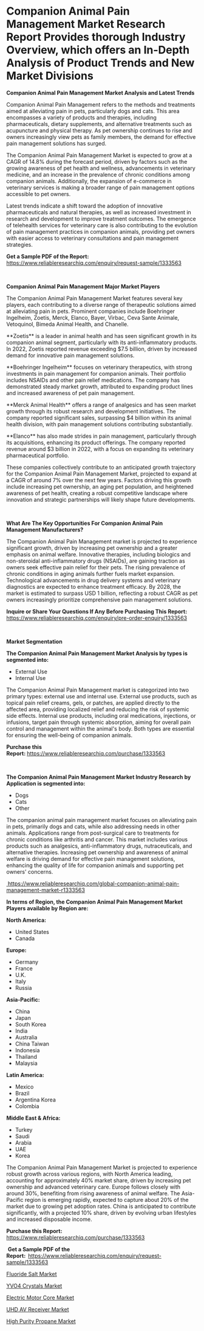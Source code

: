 <p><h1>Companion Animal Pain Management Market Research Report Provides thorough Industry Overview, which offers an In-Depth Analysis of Product Trends and New Market Divisions</h1></p><p><strong>Companion Animal Pain Management Market Analysis and Latest Trends</strong></p>
<p><p>Companion Animal Pain Management refers to the methods and treatments aimed at alleviating pain in pets, particularly dogs and cats. This area encompasses a variety of products and therapies, including pharmaceuticals, dietary supplements, and alternative treatments such as acupuncture and physical therapy. As pet ownership continues to rise and owners increasingly view pets as family members, the demand for effective pain management solutions has surged.</p><p>The Companion Animal Pain Management Market is expected to grow at a CAGR of 14.8% during the forecast period, driven by factors such as the growing awareness of pet health and wellness, advancements in veterinary medicine, and an increase in the prevalence of chronic conditions among companion animals. Additionally, the expansion of e-commerce in veterinary services is making a broader range of pain management options accessible to pet owners.</p><p>Latest trends indicate a shift toward the adoption of innovative pharmaceuticals and natural therapies, as well as increased investment in research and development to improve treatment outcomes. The emergence of telehealth services for veterinary care is also contributing to the evolution of pain management practices in companion animals, providing pet owners with easier access to veterinary consultations and pain management strategies.</p></p>
<p><strong>Get a Sample PDF of the Report:&nbsp;</strong> <a href="https://www.reliableresearchiq.com/enquiry/request-sample/1333563?utm_campaign=99&utm_medium=2&utm_source=Github&utm_content=ia&utm_term=12122024&utm_id=companion-animal-pain-management">https://www.reliableresearchiq.com/enquiry/request-sample/1333563</a></p>
<p>&nbsp;</p>
<p><strong>Companion Animal Pain Management Major Market Players</strong></p>
<p><p>The Companion Animal Pain Management Market features several key players, each contributing to a diverse range of therapeutic solutions aimed at alleviating pain in pets. Prominent companies include Boehringer Ingelheim, Zoetis, Merck, Elanco, Bayer, Virbac, Ceva Sante Animale, Vetoquinol, Bimeda Animal Health, and Chanelle.</p><p>**Zoetis** is a leader in animal health and has seen significant growth in its companion animal segment, particularly with its anti-inflammatory products. In 2022, Zoetis reported revenue exceeding $7.5 billion, driven by increased demand for innovative pain management solutions.</p><p>**Boehringer Ingelheim** focuses on veterinary therapeutics, with strong investments in pain management for companion animals. Their portfolio includes NSAIDs and other pain relief medications. The company has demonstrated steady market growth, attributed to expanding product lines and increased awareness of pet pain management.</p><p>**Merck Animal Health** offers a range of analgesics and has seen market growth through its robust research and development initiatives. The company reported significant sales, surpassing $4 billion within its animal health division, with pain management solutions contributing substantially.</p><p>**Elanco** has also made strides in pain management, particularly through its acquisitions, enhancing its product offerings. The company reported revenue around $3 billion in 2022, with a focus on expanding its veterinary pharmaceutical portfolio.</p><p>These companies collectively contribute to an anticipated growth trajectory for the Companion Animal Pain Management Market, projected to expand at a CAGR of around 7% over the next few years. Factors driving this growth include increasing pet ownership, an aging pet population, and heightened awareness of pet health, creating a robust competitive landscape where innovation and strategic partnerships will likely shape future developments.</p></p>
<p>&nbsp;</p>
<p><strong>What Are The Key Opportunities For Companion Animal Pain Management Manufacturers?</strong></p>
<p><p>The Companion Animal Pain Management market is projected to experience significant growth, driven by increasing pet ownership and a greater emphasis on animal welfare. Innovative therapies, including biologics and non-steroidal anti-inflammatory drugs (NSAIDs), are gaining traction as owners seek effective pain relief for their pets. The rising prevalence of chronic conditions in aging animals further fuels market expansion. Technological advancements in drug delivery systems and veterinary diagnostics are expected to enhance treatment efficacy. By 2028, the market is estimated to surpass USD 1 billion, reflecting a robust CAGR as pet owners increasingly prioritize comprehensive pain management solutions.</p></p>
<p><strong>Inquire or Share Your Questions If Any Before Purchasing This Report:</strong> <a href="https://www.reliableresearchiq.com/enquiry/pre-order-enquiry/1333563?utm_campaign=99&utm_medium=2&utm_source=Github&utm_content=ia&utm_term=12122024&utm_id=companion-animal-pain-management">https://www.reliableresearchiq.com/enquiry/pre-order-enquiry/1333563</a></p>
<p>&nbsp;</p>
<p><strong>Market Segmentation</strong></p>
<p><strong>The Companion Animal Pain Management Market Analysis by types is segmented into:</strong></p>
<p><ul><li>External Use</li><li>Internal Use</li></ul></p>
<p><p>The Companion Animal Pain Management market is categorized into two primary types: external use and internal use. External use products, such as topical pain relief creams, gels, or patches, are applied directly to the affected area, providing localized relief and reducing the risk of systemic side effects. Internal use products, including oral medications, injections, or infusions, target pain through systemic absorption, aiming for overall pain control and management within the animal's body. Both types are essential for ensuring the well-being of companion animals.</p></p>
<p><strong>Purchase this Report:&nbsp;</strong><a href="https://www.reliableresearchiq.com/purchase/1333563?utm_campaign=99&utm_medium=2&utm_source=Github&utm_content=ia&utm_term=12122024&utm_id=companion-animal-pain-management">https://www.reliableresearchiq.com/purchase/1333563</a></p>
<p>&nbsp;</p>
<p><strong>The Companion Animal Pain Management Market Industry Research by Application is segmented into:</strong></p>
<p><ul><li>Dogs</li><li>Cats</li><li>Other</li></ul></p>
<p><p>The companion animal pain management market focuses on alleviating pain in pets, primarily dogs and cats, while also addressing needs in other animals. Applications range from post-surgical care to treatments for chronic conditions like arthritis and cancer. This market includes various products such as analgesics, anti-inflammatory drugs, nutraceuticals, and alternative therapies. Increasing pet ownership and awareness of animal welfare is driving demand for effective pain management solutions, enhancing the quality of life for companion animals and supporting pet owners' concerns.</p></p>
<p><a href="https://www.reliableresearchiq.com/global-companion-animal-pain-management-market-r1333563?utm_campaign=99&utm_medium=2&utm_source=Github&utm_content=ia&utm_term=12122024&utm_id=companion-animal-pain-management">&nbsp;https://www.reliableresearchiq.com/global-companion-animal-pain-management-market-r1333563</a></p>
<p><strong>In terms of Region, the Companion Animal Pain Management Market Players available by Region are:</strong></p>
<p>
    <p> <strong> North America: </strong>
        <ul>
            <li>United States</li>
            <li>Canada</li>
        </ul>
        </p> 
    <p> <strong> Europe: </strong>
        <ul>
            <li>Germany</li>
            <li>France</li>
            <li>U.K.</li>
            <li>Italy</li>
            <li>Russia</li>
        </ul>
        </p> 
    <p> <strong> Asia-Pacific: </strong>
        <ul>
            <li>China</li>
            <li>Japan</li>
            <li>South Korea</li>
            <li>India</li>
            <li>Australia</li>
            <li>China Taiwan</li>
            <li>Indonesia</li>
            <li>Thailand</li>
            <li>Malaysia</li>
        </ul>
        </p> 
    <p> <strong> Latin America: </strong>
        <ul>
            <li>Mexico</li>
            <li>Brazil</li>
            <li>Argentina Korea</li>
            <li>Colombia</li>
        </ul>
        </p> 
    <p> <strong> Middle East & Africa: </strong>
        <ul>
            <li>Turkey</li>
            <li>Saudi</li>
            <li>Arabia</li>
            <li>UAE</li>
            <li>Korea</li>
        </ul>
    </p>
    </p>
<p><p>The Companion Animal Pain Management Market is projected to experience robust growth across various regions, with North America leading, accounting for approximately 40% market share, driven by increasing pet ownership and advanced veterinary care. Europe follows closely with around 30%, benefiting from rising awareness of animal welfare. The Asia-Pacific region is emerging rapidly, expected to capture about 20% of the market due to growing pet adoption rates. China is anticipated to contribute significantly, with a projected 10% share, driven by evolving urban lifestyles and increased disposable income.</p></p>
<p><strong>Purchase this Report: </strong><a href="https://www.reliableresearchiq.com/purchase/1333563?utm_campaign=99&utm_medium=2&utm_source=Github&utm_content=ia&utm_term=12122024&utm_id=companion-animal-pain-management">https://www.reliableresearchiq.com/purchase/1333563</a></p>
<p>&nbsp;<strong>Get a Sample PDF of the Report:&nbsp;&nbsp;</strong><a href="https://www.reliableresearchiq.com/enquiry/request-sample/1333563?utm_campaign=99&utm_medium=2&utm_source=Github&utm_content=ia&utm_term=12122024&utm_id=companion-animal-pain-management">https://www.reliableresearchiq.com/enquiry/request-sample/1333563</a></p>
<p><strong></strong></p>
<p><p><a href="https://www.linkedin.com/pulse/informative-market-analysis-fluoride-salt-estimated-cagr-62-fsqyc?utm_campaign=99&utm_medium=2&utm_source=Github&utm_content=ia&utm_term=12122024&utm_id=companion-animal-pain-management">Fluoride Salt Market</a></p><p><a href="https://www.linkedin.com/pulse/yvo4-crystals-market-development-top-players-projected-ejutc?utm_campaign=99&utm_medium=2&utm_source=Github&utm_content=ia&utm_term=12122024&utm_id=companion-animal-pain-management">YVO4 Crystals Market</a></p><p><a href="https://www.linkedin.com/pulse/electric-motor-core-market-overview-forecasted-94-cagr-z2gxc?utm_campaign=99&utm_medium=2&utm_source=Github&utm_content=ia&utm_term=12122024&utm_id=companion-animal-pain-management">Electric Motor Core Market</a></p><p><a href="https://www.linkedin.com/pulse/p-factrackr-ho6he?utm_campaign=99&utm_medium=2&utm_source=Github&utm_content=ia&utm_term=12122024&utm_id=companion-animal-pain-management">UHD AV Receiver Market</a></p><p><a href="https://www.linkedin.com/pulse/trend-analysis-high-purity-propane-market-expected-growth-83-n4j2c?utm_campaign=99&utm_medium=2&utm_source=Github&utm_content=ia&utm_term=12122024&utm_id=companion-animal-pain-management">High Purity Propane Market</a></p></p>